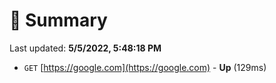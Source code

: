 # 📖 Summary
Last updated: **5/5/2022, 5:48:18 PM**

- `GET` [https://google.com](https://google.com) - **Up** (129ms)
